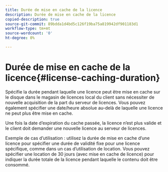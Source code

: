 ```yaml
---
title: Durée de mise en cache de la licence
description: Durée de mise en cache de la licence
copied-description: true
source-git-commit: 89bdda1d4bd5c126f19ba75a819942df901183d1
workflow-type: tm+mt
source-wordcount: '0'
ht-degree: 0%

---
```



# Durée de mise en cache de la licence{#license-caching-duration}

Spécifie la durée pendant laquelle une licence peut être mise en cache sur le disque dans le magasin de licences local du client sans nécessiter de nouvelle acquisition de la part du serveur de licences. Vous pouvez également spécifier une date/heure absolue au-delà de laquelle une licence ne peut plus être mise en cache.

Une fois la date d’expiration du cache passée, la licence n’est plus valide et le client doit demander une nouvelle licence au serveur de licences.

Exemple de cas d’utilisation : utilisez la durée de mise en cache d’une licence pour spécifier une durée de validité fixe pour une licence spécifique, comme dans un cas d’utilisation de location. Vous pouvez spécifier une location de 30 jours (avec mise en cache de licence) pour indiquer la durée totale de la licence pendant laquelle le contenu doit être consommé.
